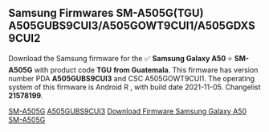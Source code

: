 <h2>Samsung Firmwares SM-A505G(TGU) A505GUBS9CUI3/A505GOWT9CUI1/A505GDXS9CUI2</h2>
Download the Samsung firmware for the ✅ <strong>Samsung Galaxy A50 </strong> ⭐ <strong>SM-A505G</strong> with product code <strong>TGU</strong> <strong> from Guatemala</strong>. This firmware has version number PDA <strong>A505GUBS9CUI3</strong> and CSC A505GOWT9CUI1. The operating system of this firmware is Android R , with build date 2021-11-05. Changelist <strong>21578199</strong>.


[SM-A505G](https://samfirm.shop/samsung/model/SM-A505G)
[A505GUBS9CUI3](https://samfirm.shop/samsung/pda/A505GUBS9CUI3)
[Download Firmware Samsung Galaxy A50 SM-A505G](https://samfirm.shop/samsung/firmware/471749)
